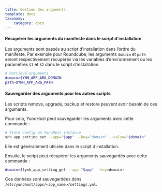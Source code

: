 ```yaml
---
title: Gestion des arguments
template: docs
taxonomy:
    category: docs
---
```


#### Récupérer les arguments du manifeste dans le script d’installation
Les arguments sont passés au script d’installation dans l’ordre du manifeste. Par exemple pour Roundcube, les arguments `domain` et `path` seront respectivement récupérés via les variables d’environnement ou les paramètres `$1` et `$2` dans le script d’installation.

```bash
# Retrieve arguments
domain=$YNH_APP_ARG_DOMAIN
path=$YNH_APP_ARG_PATH
```

#### Sauvegarder des arguments pour les autres scripts
Les scripts remove, upgrade, backup et restore peuvent avoir besoin de ces arguments.

Pour cela, YunoHost peut sauvegarder les arguments avec cette commande :
```bash
# Store config on YunoHost instance
ynh_app_setting_set --app="$app" --key="domain" --value="$domain"
```
Elle est généralement utilisée dans le script d’installation.

Ensuite, le script peut récupérer les arguments sauvegardés avec cette commande :
```bash
domain=$(ynh_app_setting_get --app "$app" --key=domain)
```

Ces données sont sauvegardées dans `/etc/yunohost/apps/<app_name>/settings.yml`.
